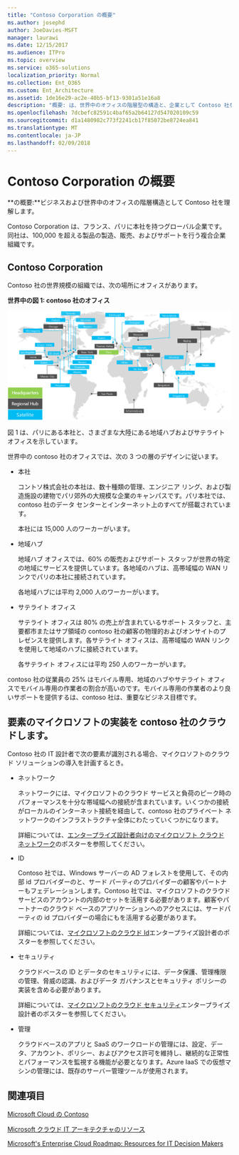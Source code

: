 ```yaml
---
title: "Contoso Corporation の概要"
ms.author: josephd
author: JoeDavies-MSFT
manager: laurawi
ms.date: 12/15/2017
ms.audience: ITPro
ms.topic: overview
ms.service: o365-solutions
localization_priority: Normal
ms.collection: Ent_O365
ms.custom: Ent_Architecture
ms.assetid: 1de16e29-ac2e-40b5-bf13-9301a51e16a8
description: "概要: は、世界中のオフィスの階層型の構造と、企業として Contoso 社を理解します。"
ms.openlocfilehash: 7dcbefc82591c4baf65a2b64127d547020109c59
ms.sourcegitcommit: d1a1480982c773f2241cb17f85072be8724ea841
ms.translationtype: MT
ms.contentlocale: ja-JP
ms.lasthandoff: 02/09/2018
---
```

# <a name="overview-of-the-contoso-corporation"></a>Contoso Corporation の概要

 **の概要:**ビジネスおよび世界中のオフィスの階層構造として Contoso 社を理解します。
  
Contoso Corporation は、フランス、パリに本社を持つグローバル企業です。同社は、100,000 を超える製品の製造、販売、およびサポートを行う複合企業組織です。  
  
## <a name="the-contoso-corporation"></a>Contoso Corporation

Contoso 社の世界規模の組織では、次の場所にオフィスがあります。
  
**世界中の図 1: contoso 社のオフィス**

![世界各国の Contoso 社のオフィス](images/Contoso_Poster/Contoso_WW_Org.png)

  
図 1 は、パリにある本社と、さまざまな大陸にある地域ハブおよびサテライト オフィスを示しています。
  
世界中の contoso 社のオフィスでは、次の 3 つの層のデザインに従います。
  
- 本社
    
    コントソ株式会社の本社は、数十種類の管理、エンジニア リング、および製造施設の建物でパリ郊外の大規模な企業のキャンパスです。パリ本社では、contoso 社のデータ センターとインターネット上のすべてが搭載されています。
    
    本社には 15,000 人のワーカーがいます。
    
- 地域ハブ
    
    地域ハブ オフィスでは、60% の販売およびサポート スタッフが世界の特定の地域にサービスを提供しています。各地域のハブは、高帯域幅の WAN リンクでパリの本社に接続されています。  
    
    各地域ハブには平均 2,000 人のワーカーがいます。
    
- サテライト オフィス
    
    サテライト オフィスは 80% の売上が含まれているサポート スタッフと、主要都市またはサブ領域の contoso 社の顧客の物理的およびオンサイトのプレゼンスを提供します。各サテライト オフィスは、高帯域幅の WAN リンクを使用して地域のハブに接続されています。
    
    各サテライト オフィスには平均 250 人のワーカーがいます。
    
contoso 社の従業員の 25% はモバイル専用、地域のハブやサテライト オフィスでモバイル専用の作業者の割合が高いのです。モバイル専用の作業者のより良いサポートを提供するは、contoso 社は、重要なビジネス目標です。
  
## <a name="elements-of-contosos-implementation-of-the-microsoft-cloud"></a>要素のマイクロソフトの実装を contoso 社のクラウドします。

Contoso 社の IT 設計者で次の要素が識別される場合、マイクロソフトのクラウド ソリューションの導入を計画するとき。
  
- ネットワーク
    
    ネットワークには、マイクロソフトのクラウド サービスと負荷のピーク時のパフォーマンスを十分な帯域幅への接続が含まれています。いくつかの接続がローカルのインターネット接続を経由して、contoso 社のプライベート ネットワークのインフラストラクチャ全体にわたっていくつかになります。
    
    詳細については、[エンタープライズ設計者向けのマイクロソフト クラウド ネットワーク](microsoft-cloud-networking-for-enterprise-architects.md)のポスターを参照してください。
   
- ID
    
    Contoso 社では、Windows サーバーの AD フォレストを使用して、その内部 id プロバイダーのと、サード パーティのプロバイダーの顧客やパートナーもフェデレーションします。Contoso 社では、マイクロソフトのクラウド サービスのアカウントの内部のセットを活用する必要があります。顧客やパートナーのクラウド ベースのアプリケーションへのアクセスには、サードパーティの id プロバイダーの場合にもを活用する必要があります。
    
    詳細については、[マイクロソフトのクラウド Id](microsoft-cloud-identity-for-enterprise-architects.md)エンタープライズ設計者のポスターを参照してください。
    
- セキュリティ
    
    クラウドベースの ID とデータのセキュリティには、データ保護、管理権限の管理、脅威の認識、およびデータ ガバナンスとセキュリティ ポリシーの実装を含める必要があります。
    
    詳細については、[マイクロソフトのクラウド セキュリティ](http://aka.ms/cloudarchsecurity)エンタープライズ設計者のポスターを参照してください。
    
- 管理
    
    クラウドベースのアプリと SaaS のワークロードの管理には、設定、データ、アカウント、ポリシー、およびアクセス許可を維持し、継続的な正常性とパフォーマンスを監視する機能が必要となります。Azure IaaS での仮想マシンの管理には、既存のサーバー管理ツールが使用されます。
    
## <a name="see-also"></a>関連項目

[Microsoft Cloud の Contoso](contoso-in-the-microsoft-cloud.md)
  
[Microsoft クラウド IT アーキテクチャのリソース](microsoft-cloud-it-architecture-resources.md)

[Microsoft's Enterprise Cloud Roadmap: Resources for IT Decision Makers](https://sway.com/FJ2xsyWtkJc2taRD)
 


